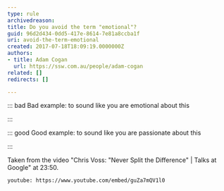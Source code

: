 ```yaml
---
type: rule
archivedreason: 
title: Do you avoid the term "emotional"?
guid: 96d2d434-0dd5-417e-8614-7e81a8ccba1f
uri: avoid-the-term-emotional
created: 2017-07-18T18:09:19.0000000Z
authors:
- title: Adam Cogan
  url: https://ssw.com.au/people/adam-cogan
related: []
redirects: []

---
```


::: bad
Bad example: to sound like you are emotional about this

:::



::: good
Good example: to sound like you are passionate about this

:::


<!--endintro-->

Taken from the video "Chris Voss: "Never Split the Difference" | Talks at Google" at 23:50.


`youtube: https://www.youtube.com/embed/guZa7mQV1l0`

